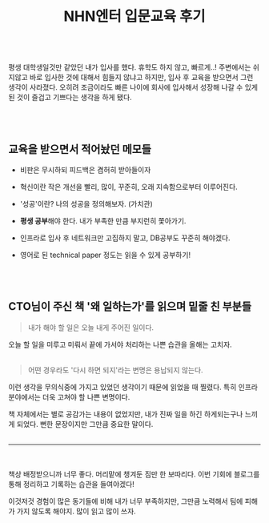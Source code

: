 ﻿---
layout: post
title: "NHN엔터 입문교육 후기"
---
<br/>
평생 대학생일것만 같았던 내가 입사를 했다. 휴학도 하지 않고, 빠르게..!
주변에서는 쉬지않고 바로 입사한 것에 대해서 힘들지 않냐고 하지만, 입사 후 교육을 받으면서 그런 생각이 사라졌다.
오히려 조금이라도 빠른 나이에 회사에 입사해서 성장해 나갈 수 있게 된 것이 즐겁고 기쁘다는 생각을 하게 됐다.


<br/><br/>
## 교육을 받으면서 적어놨던 메모들


- 비판은 무시하되 피드백은 겸허히 받아들이자

- 혁신이란 작은 개선을 빨리, 많이, 꾸준히, 오래 지속함으로부터 이루어진다.

- '성공'이란? 나의 성공을 정의해보자. (가치관)

- **평생 공부**해야 한다. 내가 부족한 만큼 부지런히 쫓아가기.

- 인프라로 입사 후 네트워크만 고집하지 말고, DB공부도 꾸준히 해야겠다.

- 영어로 된 technical paper 정도는 읽을 수 있게 공부하기!

<br/><br/>

## CTO님이 주신 책 '왜 일하는가'를 읽으며 밑줄 친 부분들


> 내가 해야 할 일은 오늘 내게 주어진 일이다. 

오늘 할 일을 미루고 미뤄서 끝에 가서야 처리하는 나쁜 습관을 올해는 고치자.
<br/><br/>

> 어떤 경우라도 '다시 하면 되지'라는 변명은 용납되지 않는다.

이런 생각을 무의식중에 가지고 있었던 생각이기 때문에 읽었을 때 찔렸다. 특히 인프라 분야에서는 더욱 고쳐야 할 나쁜 변명이다.

책 자체에서는 별로 공감가는 내용이 없었지만, 내가 진짜 일을 하긴 하게되는구나 느끼게 되었다. 뻔한 문장이지만 그만큼 중요한 말이다.
<br/><br/>

-----------

<br/><br/>
책상 배정받으니까 너무 좋다. 머리맡에 챙겨둔 짐만 한 보따리다. 이번 기회에 블로그를 통해 정리하고 기록하는 습관을 들여야겠다! 

이것저것 경험이 많은 동기들에 비해 내가 너무 부족하지만, 그만큼 노력해서 팀에 피해가 가지 않도록 해야지. 많이 읽고 많이 쓰자.
